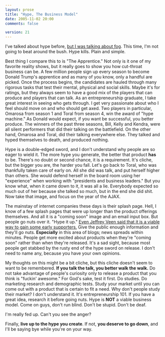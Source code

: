 ```yaml
---
layout: prose
title: "Hype, The Business Model"
date: 2005-11-02 20:00
comments: false

version: 21
---
```


I've talked about hype before, [but I was talking about fog][1]. This time, I'm not going to beat around the bush. Hype kills. Plain and simple.

Best thing I compare this to is "The Apprentice." Not only is it one of my favorite reality shows, but it really goes to show you how cut-throat business can be. A few million people sign up every season to become Donald Trump's apprentice and as many of you know, only a handful are picked. Once the process begins, the candidates are hauled through many rigorous tasks that test their mental, physical and social skills. Maybe it's for ratings, but they always seem to have a good mix of the players that can produce and players that can talk. As an entrepreneurship graduate, I take great interest in seeing who gets through. I get very passionate about who I feel should move on and who should get axed. Two players in particular, Omarosa from season 1 and Toral from season 4, win the award of "hype machine." As Donald would expect, if you want be successful, you better produce. The winners of the past three seasons, Bill, Kelly and Kendra, were all silent performers that did their talking on the battlefield. On the other hand, Omarosa and Toral, did their talking everywhere else. They talked and hyped themselves to death, and produced nothing.

Hype is a double-edged sword, and I don't understand why people are so eager to wield it. The more hype you generate, the better that product **has** to be. There's no doubt or second chance, it is a requirement. It's cliche, but the bigger you are, the harder you fall. Let's go back to Toral, who was thankfully taken care of early on. All she did was talk, and put herself higher than others. She would defend herself in the board room using her "experience" when working with "presidents and business leaders." But you know what, when it came down to it, it was all a lie. Everybody expected so much out of her because she talked so much, but in the end she did shit. Now take that image, and focus on the year of the AJAX.

The mainstay of internet companies these days is their splash page. Hell, I know of a few splash pages that were up longer than the product offerings themselves. And all it is a "coming soon" image and an email input box. But people go nuts over it. "Hype it up." [Even Jeffrey Veen said that it is a viable way to gain some early supporters.][2] Give the public enough information and they'll go nuts. **Especially** in this area of blogs; news spreads within minutes. People get more excited about products when they're "coming soon" rather than when they're released. It's a sad sight, because most people get stabbed by the rusty end of the hype sword on release. I don't need to name any, because you have your own opinions.

My thoughts on this might be a bit cliche, but this cliche doesn't seem to want to be remembered. **If you talk the talk, you better walk the walk.** Do not take advantage of people's curiosity only to release a product that you think is "fuckin' awesome." For God's sake, test it first. Do studies. Do marketing research and demographic tests. Study your market until you can come out with a product that is certain to fit a need. Why don't people study their market? I don't understand it. It's entrepreneurship 101. If you have a great idea, research it before going nuts. Hype is **NOT** a viable business model. Come on guys, don't run blind. Don't be stupid. Don't be deaf.

I'm really fed up. Can't you see the anger?

Finally, **live up to the hype you create**. If not, **you deserve to go down**, and I'll be saying bye while you're on your way.

[1]: http://avalonstar.com/archives/2005/aug/21/fog/
[2]: http://www.veen.com/jeff/archives/000804.html
